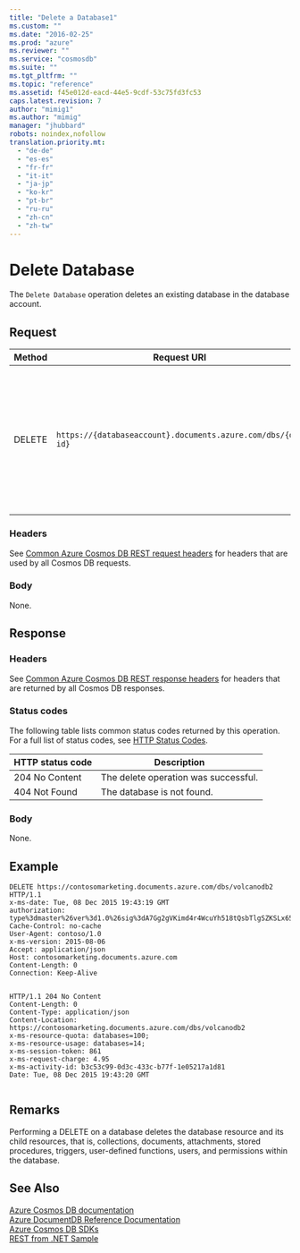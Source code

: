 ```yaml
---
title: "Delete a Database1"
ms.custom: ""
ms.date: "2016-02-25"
ms.prod: "azure"
ms.reviewer: ""
ms.service: "cosmosdb"
ms.suite: ""
ms.tgt_pltfrm: ""
ms.topic: "reference"
ms.assetid: f45e012d-eacd-44e5-9cdf-53c75fd3fc53
caps.latest.revision: 7
author: "mimig1"
ms.author: "mimig"
manager: "jhubbard"
robots: noindex,nofollow
translation.priority.mt: 
  - "de-de"
  - "es-es"
  - "fr-fr"
  - "it-it"
  - "ja-jp"
  - "ko-kr"
  - "pt-br"
  - "ru-ru"
  - "zh-cn"
  - "zh-tw"
---
```

# Delete Database
The `Delete Database` operation deletes an existing database in the database account.  

## Request  
  
|Method|Request URI|Description|  
|------------|-----------------|-----------------|  
|DELETE|`https://{databaseaccount}.documents.azure.com/dbs/{db-id}`|Note that the {databaseaccount} is the name of the Azure Cosmos DB account created under your subscription. The {db-id} value is the user generated name/id of the database, not the system generated id (rid).|  
  
### Headers  
See [Common Azure Cosmos DB REST request headers](common-documentdb-rest-request-headers.md) for headers that are used by all Cosmos DB requests.  
  
### Body  
None.  
  
## Response  
  
### Headers  
See [Common Azure Cosmos DB REST response headers](common-documentdb-rest-response-headers.md) for headers that are returned by all Cosmos DB responses.  
  
### Status codes  
The following table lists common status codes returned by this operation. For a full list of status codes, see [HTTP Status Codes](https://msdn.microsoft.com/library/azure/dn783364.aspx).  
  
|HTTP status code|Description|  
|----------------------|-----------------|  
|204 No Content|The delete operation was successful.|  
|404 Not Found|The database is not found.|  
  
### Body  
 None.  
  
## Example  
  
```  
DELETE https://contosomarketing.documents.azure.com/dbs/volcanodb2 HTTP/1.1  
x-ms-date: Tue, 08 Dec 2015 19:43:19 GMT  
authorization: type%3dmaster%26ver%3d1.0%26sig%3dA7Gg2gVKimd4r4WcuYh518tQsbTlgSZKSLx65e%2f%2f4Cw%3d  
Cache-Control: no-cache  
User-Agent: contoso/1.0  
x-ms-version: 2015-08-06  
Accept: application/json  
Host: contosomarketing.documents.azure.com  
Content-Length: 0  
Connection: Keep-Alive  
  
```  
  
```  
HTTP/1.1 204 No Content  
Content-Length: 0  
Content-Type: application/json  
Content-Location: https://contosomarketing.documents.azure.com/dbs/volcanodb2  
x-ms-resource-quota: databases=100;  
x-ms-resource-usage: databases=14;  
x-ms-session-token: 861  
x-ms-request-charge: 4.95  
x-ms-activity-id: b3c53c99-0d3c-433c-b77f-1e05217a1d81
Date: Tue, 08 Dec 2015 19:43:20 GMT  
  
```  

## Remarks
Performing a DELETE on a database deletes the database resource and its child resources, that is, collections, documents, attachments, stored procedures, triggers, user-defined functions, users, and permissions within the database.  

## See Also  
 [Azure Cosmos DB documentation](http://azure.microsoft.com/documentation/services/documentdb/)   
 [Azure DocumentDB Reference Documentation](https://go.microsoft.com/fwlink/?linkid=834805)   
 [Azure Cosmos DB SDKs](https://azure.microsoft.com/documentation/articles/documentdb-sdk-dotnet/)   
 [REST from .NET Sample](https://github.com/Azure/azure-documentdb-dotnet/tree/master/samples/rest-from-.net)  
  
  
